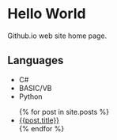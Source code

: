 # Hello World
Github.io web site home page.

## Languages
<ul>
    <li>C#</li>
    <li>BASIC/VB</li>
    <li>Python</li>
</ul>

<ul>
    {% for post in site.posts %}
        <li>
            <a href="{{post.url}}">{{post.title}}</a>
        </li>
    {% endfor %}
</ul>